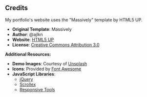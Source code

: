 ## Credits

My portfolio's website uses the "Massively" template by HTML5 UP.

- **Original Template**: Massively
- **Author**: @ajlkn
- **Website**: [HTML5 UP](https://html5up.net)
- **License**: [Creative Commons Attribution 3.0](https://html5up.net/license)

**Additional Resources:**

- **Demo Images**: Courtesy of [Unsplash](https://unsplash.com)
- **Icons**: Provided by [Font Awesome](https://fontawesome.io)
- **JavaScript Libraries**:
  - [jQuery](https://jquery.com)
  - [Scrollex](https://github.com/ajlkn/jquery.scrollex)
  - [Responsive Tools](https://github.com/ajlkn/responsive-tools)
